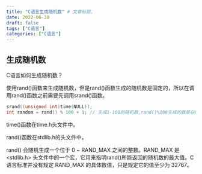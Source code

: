 ```yaml
---
title: "C语言生成随机数" # 文章标题.
date: 2022-06-30
draft: false
tags: ["C语言"]
categories: ["C语言"]
---
```


## 生成随机数

C语言如何生成随机数？

使用rand()函数来生成随机数，但是rand()函数生成的随机数是固定的，所以在调用rand()函数之前需要先调用srand()函数。

```c
srand((unsigned int)time(NULL));
int random = rand() % 100 + 1; // 生成1-100的随机数,rand()%100生成的数是在0-99之间的
```

time()函数在time.h头文件中。

rand()函数在stdlib.h的头文件中。

rand() 会随机生成一个位于 0 ~ RAND_MAX 之间的整数。RAND_MAX 是 <stdlib.h> 头文件中的一个宏，它用来指明rand()所能返回的随机数的最大值。C语言标准并没有规定 RAND_MAX 的具体数值，只是规定它的值至少为 32767。